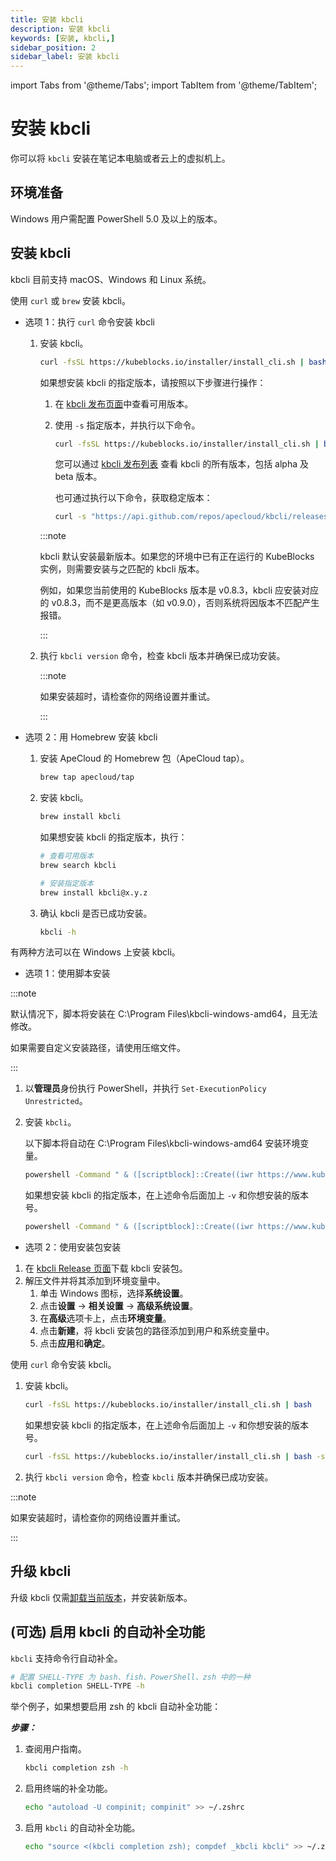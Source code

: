 ```yaml
---
title: 安装 kbcli 
description: 安装 kbcli 
keywords: [安装, kbcli,]
sidebar_position: 2
sidebar_label: 安装 kbcli
---
```


import Tabs from '@theme/Tabs';
import TabItem from '@theme/TabItem';

# 安装 kbcli

你可以将 `kbcli` 安装在笔记本电脑或者云上的虚拟机上。

## 环境准备

Windows 用户需配置 PowerShell 5.0 及以上的版本。

## 安装 kbcli

kbcli 目前支持 macOS、Windows 和 Linux 系统。

<Tabs>
<TabItem value="macOS" label="macOS" default>

使用 `curl` 或 `brew` 安装 kbcli。

- 选项 1：执行 `curl` 命令安装 kbcli

  1. 安装 kbcli。

      ```bash
      curl -fsSL https://kubeblocks.io/installer/install_cli.sh | bash
      ```

      如果想安装 kbcli 的指定版本，请按照以下步骤进行操作：
      
      1. 在 [kbcli 发布页面](https://github.com/apecloud/kbcli/releases/)中查看可用版本。
      2. 使用 `-s` 指定版本，并执行以下命令。
        
          ```bash
          curl -fsSL https://kubeblocks.io/installer/install_cli.sh | bash -s x.y.z
          ```

         您可以通过 [kbcli 发布列表](https://github.com/apecloud/kbcli/releases) 查看 kbcli 的所有版本，包括 alpha 及 beta 版本。

         也可通过执行以下命令，获取稳定版本：

         ```bash
         curl -s "https://api.github.com/repos/apecloud/kbcli/releases?per_page=100&page=1" | jq -r '.[] | select(.prerelease == false) | .tag_name' | sort -V -r
         ```

      :::note

      kbcli 默认安装最新版本。如果您的环境中已有正在运行的 KubeBlocks 实例，则需要安装与之匹配的 kbcli 版本。

      例如，如果您当前使用的 KubeBlocks 版本是 v0.8.3，kbcli 应安装对应的 v0.8.3，而不是更高版本（如 v0.9.0），否则系统将因版本不匹配产生报错。

      :::

  2. 执行 `kbcli version` 命令，检查 kbcli 版本并确保已成功安装。

      :::note

      如果安装超时，请检查你的网络设置并重试。

      :::

- 选项 2：用 Homebrew 安装 kbcli

  1. 安装 ApeCloud 的 Homebrew 包（ApeCloud tap）。
     
      ```bash
      brew tap apecloud/tap
      ```

  2. 安装 kbcli。
     
      ```bash
      brew install kbcli
      ```
      
      如果想安装 kbcli 的指定版本，执行：

      ```bash
      # 查看可用版本 
      brew search kbcli

      # 安装指定版本
      brew install kbcli@x.y.z
      ```
     
  3. 确认 kbcli 是否已成功安装。

      ```bash
      kbcli -h
      ```

</TabItem>

<TabItem value="Windows" label="Windows">

有两种方法可以在 Windows 上安装 kbcli。

- 选项 1：使用脚本安装

:::note

默认情况下，脚本将安装在 C:\Program Files\kbcli-windows-amd64，且无法修改。

如果需要自定义安装路径，请使用压缩文件。

:::

1. 以**管理员**身份执行 PowerShell，并执行 `Set-ExecutionPolicy Unrestricted`。
2. 安装 `kbcli`。

   以下脚本将自动在 C:\Program Files\kbcli-windows-amd64 安装环境变量。

    ```bash
    powershell -Command " & ([scriptblock]::Create((iwr https://www.kubeblocks.io/installer/install_cli.ps1)))"
    ```

    如果想安装 kbcli 的指定版本，在上述命令后面加上 `-v` 和你想安装的版本号。

    ```bash
    powershell -Command " & ([scriptblock]::Create((iwr https://www.kubeblocks.io/installer/install_cli.ps1))) -v 0.5.2"
    ```
  
- 选项 2：使用安装包安装

1. 在 [kbcli Release 页面](https://github.com/apecloud/kbcli/releases/)下载 kbcli 安装包。
2. 解压文件并将其添加到环境变量中。
   1. 单击 Windows 图标，选择**系统设置**。
   2. 点击**设置** -> **相关设置** -> **高级系统设置**。
   3. 在**高级**选项卡上，点击**环境变量**。
   4. 点击**新建**，将 kbcli 安装包的路径添加到用户和系统变量中。
   5. 点击**应用**和**确定**。

</TabItem>

<TabItem value="Linux" label="Linux">

使用 `curl` 命令安装 kbcli。

1. 安装 kbcli。

    ```bash
    curl -fsSL https://kubeblocks.io/installer/install_cli.sh | bash
    ```

    如果想安装 kbcli 的指定版本，在上述命令后面加上 `-v` 和你想安装的版本号。

    ```bash
    curl -fsSL https://kubeblocks.io/installer/install_cli.sh | bash -s x.y.z
    ```

2. 执行 `kbcli version` 命令，检查 `kbcli` 版本并确保已成功安装。

:::note

如果安装超时，请检查你的网络设置并重试。

:::

</TabItem>
</Tabs>

## 升级 kbcli

升级 kbcli 仅需[卸载当前版本](./uninstall-kubeblocks-and-kbcli.md#卸载-kbcli)，并安装新版本。

## (可选) 启用 kbcli 的自动补全功能

`kbcli` 支持命令行自动补全。 

```bash
# 配置 SHELL-TYPE 为 bash、fish、PowerShell、zsh 中的一种
kbcli completion SHELL-TYPE -h
```

举个例子，如果想要启用 zsh 的 kbcli 自动补全功能：

***步骤：***

1. 查阅用户指南。

   ```bash
   kbcli completion zsh -h
   ```

2. 启用终端的补全功能。

   ```bash
   echo "autoload -U compinit; compinit" >> ~/.zshrc
   ```

3. 启用 `kbcli` 的自动补全功能。

   ```bash
   echo "source <(kbcli completion zsh); compdef _kbcli kbcli" >> ~/.zshrc
   ```
